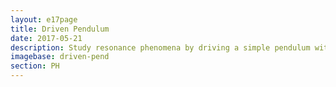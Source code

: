 ```yaml
---
layout: e17page
title: Driven Pendulum
date: 2017-05-21
description: Study resonance phenomena by driving a simple pendulum with a matching frequency
imagebase: driven-pend
section: PH
---
```


